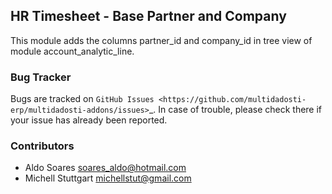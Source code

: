 ## HR Timesheet - Base Partner and Company

This module adds the columns partner_id and company_id in tree view of module account_analytic_line.

### Bug Tracker

Bugs are tracked on `GitHub Issues <https://github.com/multidadosti-erp/multidadosti-addons/issues>`_.
In case of trouble, please check there if your issue has already been reported.

### Contributors

* Aldo Soares <soares_aldo@hotmail.com>
* Michell Stuttgart <michellstut@gmail.com>